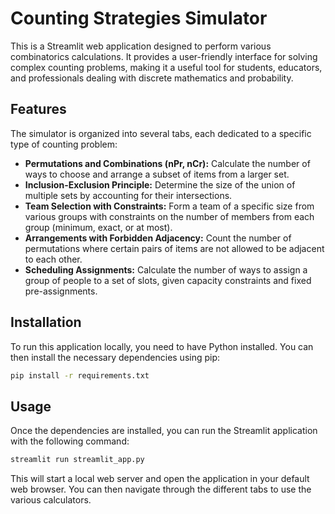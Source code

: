 # Counting Strategies Simulator

This is a Streamlit web application designed to perform various combinatorics calculations. It provides a user-friendly interface for solving complex counting problems, making it a useful tool for students, educators, and professionals dealing with discrete mathematics and probability.

## Features

The simulator is organized into several tabs, each dedicated to a specific type of counting problem:

*   **Permutations and Combinations (nPr, nCr):** Calculate the number of ways to choose and arrange a subset of items from a larger set.
*   **Inclusion-Exclusion Principle:** Determine the size of the union of multiple sets by accounting for their intersections.
*   **Team Selection with Constraints:** Form a team of a specific size from various groups with constraints on the number of members from each group (minimum, exact, or at most).
*   **Arrangements with Forbidden Adjacency:** Count the number of permutations where certain pairs of items are not allowed to be adjacent to each other.
*   **Scheduling Assignments:** Calculate the number of ways to assign a group of people to a set of slots, given capacity constraints and fixed pre-assignments.

## Installation

To run this application locally, you need to have Python installed. You can then install the necessary dependencies using pip:

```bash
pip install -r requirements.txt
```

## Usage

Once the dependencies are installed, you can run the Streamlit application with the following command:

```bash
streamlit run streamlit_app.py
```

This will start a local web server and open the application in your default web browser. You can then navigate through the different tabs to use the various calculators.
